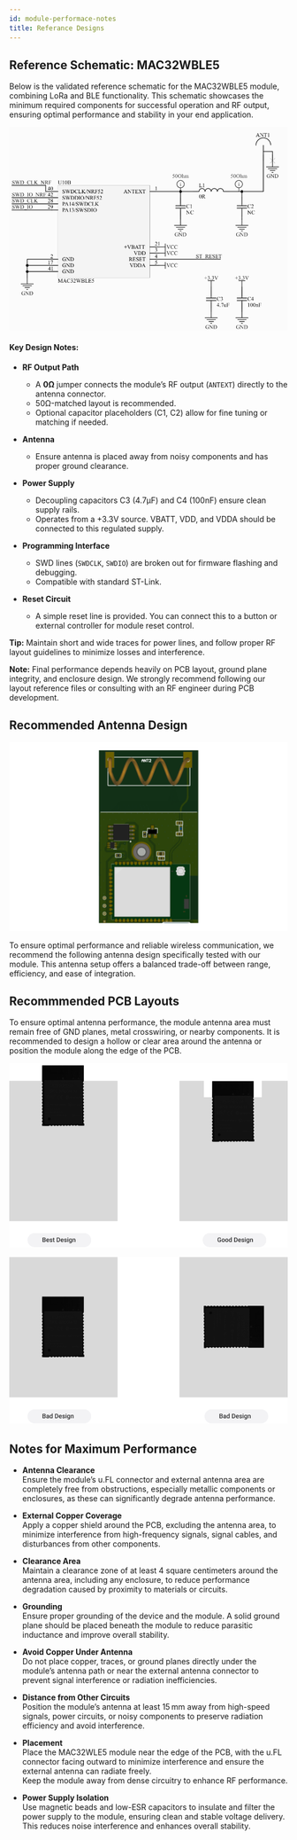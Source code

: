 ```yaml
---
id: module-performace-notes
title: Referance Designs
---
```



## Reference Schematic: MAC32WBLE5

Below is the validated reference schematic for the MAC32WBLE5 module, combining LoRa and BLE functionality. This schematic showcases the minimum required components for successful operation and RF output, ensuring optimal performance and stability in your end application.

![pcb antenna recommedantions](./assets/recomaded-schematics-lora-ble.webp)

#### Key Design Notes:

- **RF Output Path**  
  - A **0Ω** jumper connects the module’s RF output (`ANTEXT`) directly to the antenna connector.  
  - 50Ω-matched layout is recommended.  
  - Optional capacitor placeholders (C1, C2) allow for fine tuning or matching if needed.

- **Antenna**  
  - Ensure antenna is placed away from noisy components and has proper ground clearance.

- **Power Supply**  
  - Decoupling capacitors C3 (4.7µF) and C4 (100nF) ensure clean supply rails.  
  - Operates from a +3.3V source. VBATT, VDD, and VDDA should be connected to this regulated supply.

- **Programming Interface**  
  - SWD lines (`SWDCLK`, `SWDIO`) are broken out for firmware flashing and debugging.  
  - Compatible with standard ST-Link.

- **Reset Circuit**  
  - A simple reset line is provided. You can connect this to a button or external controller for module reset control.

**Tip:** Maintain short and wide traces for power lines, and follow proper RF layout guidelines to minimize losses and interference.

**Note:** Final performance depends heavily on PCB layout, ground plane integrity, and enclosure design. We strongly recommend following our layout reference files or consulting with an RF engineer during PCB development.

## Recommended Antenna Design

![pcb antenna recommedantions](./assets/antenna-design-lora-ble.webp)

To ensure optimal performance and reliable wireless communication, we recommend the following antenna design specifically tested with our module. This antenna setup offers a balanced trade-off between range, efficiency, and ease of integration.

## Recommmended PCB Layouts

To ensure optimal antenna performance, the module antenna area must remain free of GND planes, metal crosswiring, or nearby components. It is recommended to design a hollow or clear area around the antenna or position the
module along the edge of the PCB.

![pcb layout recommside](./assets/pcb-layout-top.svg)

![pcb layout recommcenter](./assets/pcb-layout-second.svg)


## Notes for Maximum Performance
- **Antenna Clearance**  
  Ensure the module’s u.FL connector and external antenna area are completely free from obstructions, especially metallic components or enclosures, as these can significantly degrade antenna performance.

- **External Copper Coverage**  
  Apply a copper shield around the PCB, excluding the antenna area, to minimize interference from high-frequency signals, signal cables, and disturbances from other components.

- **Clearance Area**  
  Maintain a clearance zone of at least 4 square centimeters around the antenna area, including any enclosure, to reduce performance degradation caused by proximity to materials or circuits.

- **Grounding**  
  Ensure proper grounding of the device and the module. A solid ground plane should be placed beneath the module to reduce parasitic inductance and improve overall stability.

- **Avoid Copper Under Antenna**  
  Do not place copper, traces, or ground planes directly under the module’s antenna path or near the external antenna connector to prevent signal interference or radiation inefficiencies.

- **Distance from Other Circuits**  
  Position the module’s antenna at least 15 mm away from high-speed signals, power circuits, or noisy components to preserve radiation efficiency and avoid interference.

- **Placement**  
  Place the MAC32WLE5 module near the edge of the PCB, with the u.FL connector facing outward to minimize interference and ensure the external antenna can radiate freely.  
  Keep the module away from dense circuitry to enhance RF performance.

- **Power Supply Isolation**  
  Use magnetic beads and low-ESR capacitors to insulate and filter the power supply to the module, ensuring clean and stable voltage delivery. This reduces noise interference and enhances overall stability.

